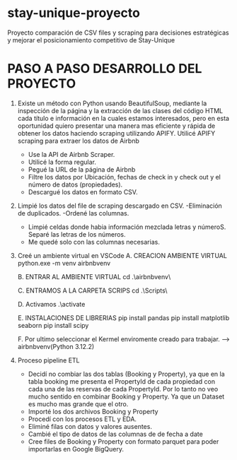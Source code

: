 # stay-unique-proyecto
Proyecto comparación de CSV files y scraping para decisiones estratégicas y mejorar el posicionamiento competitivo de Stay-Unique

# PASO A PASO DESARROLLO DEL PROYECTO

1. Existe un método con Python usando BeautifulSoup, mediante
la inspección de la página y la extracción de las clases del
código HTML cada título e información en la cuales estamos 
interesados, pero en esta oportunidad quiero presentar una 
manera mas eficiente y rápida de obtener los datos haciendo 
scraping utilizando APIFY.
Utilicé APIFY scraping para extraer los datos de Airbnb	
	- Use la API de Airbnb Scraper.
	- Utilicé la forma regular.
	- Pegué la URL de la página de Airbnb
	- Filtre los datos por Ubicación, fechas de check in 
	y check out y el número de datos (propiedades).
	- Descargué los datos en formato CSV.

2. Limpié los datos del file de scraping descargado en CSV.
	-Eliminación de duplicados.
	-Ordené las columnas.
	- Limpié celdas donde habia información mezclada
	letras y númeroS. Separé las letras de los números.
	- Me quedé solo con las columnas necesarias.

3. Creé un ambiente virtual en VSCode
	A. CREACION AMBIENTE VIRTUAL
	python.exe -m venv airbnbvenv
	
	B. ENTRAR AL AMBIENTE VIRTUAL
	cd .\airbnbvenv\ 

	C. ENTRAMOS A LA CARPETA SCRIPS
	cd .\Scripts\

	D. Activamos
	.\activate

	E. INSTALACIONES DE LIBRERIAS
	pip install pandas
	pip install matplotlib seaborn
	pip install scipy

	F. Por ultimo seleccionar el Kermel enviromente creado
	para trabajar. --> airbnbvenv(Python 3.12.2)

4. Proceso pipeline ETL
	- Decidí no combiar las dos tablas (Booking y Property),
	ya que en la tabla booking me presenta el PropertyId
	de cada propiedad con cada una de las reservas de cada
	PropertyId. Por lo tanto no veo mucho sentido en combinar
	Booking y Property. Ya que un Dataset es mucho mas grande
	que el otro.
	- Importé los dos archivos Booking y Property
	- Procedí con los procesos ETL y EDA.
	- Eliminé filas con datos y valores ausentes.
	- Cambié el tipo de datos de las columnas de 
	de fecha a date
	- Cree files de Booking y Property con formato parquet
	para poder importarlas en Google BigQuery.
